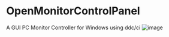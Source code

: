 # OpenMonitorControlPanel
A GUI PC Monitor Controller for Windows using ddc/ci
![image](https://user-images.githubusercontent.com/61717681/169666430-68d0d92a-265d-4eae-b5d1-971774cc766b.png)
